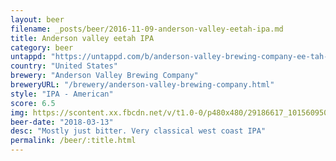 ```yaml
---
layout: beer
filename: _posts/beer/2016-11-09-anderson-valley-eetah-ipa.md
title: Anderson valley eetah IPA
category: beer
untappd: "https://untappd.com/b/anderson-valley-brewing-company-ee-tah-ipa-/1677016"
country: "United States"
brewery: "Anderson Valley Brewing Company"
breweryURL: "/brewery/anderson-valley-brewing-company.html"
style: "IPA - American"
score: 6.5
img: https://scontent.xx.fbcdn.net/v/t1.0-0/p480x480/29186617_10156095060603745_2747909703634780160_o.jpg?_nc_cat=103&_nc_ohc=Uf2yq1riTG0AQn1N1KKZ1YOdHj60wNBuDVrd39rP2tWa1ymFNuh3hBLIg&_nc_ht=scontent.xx&oh=4e16f690747509c0bfdb555d8e2f2bb1&oe=5E8646F4
beer-date: "2018-03-13"
desc: "Mostly just bitter. Very classical west coast IPA"
permalink: /beer/:title.html
---
```

